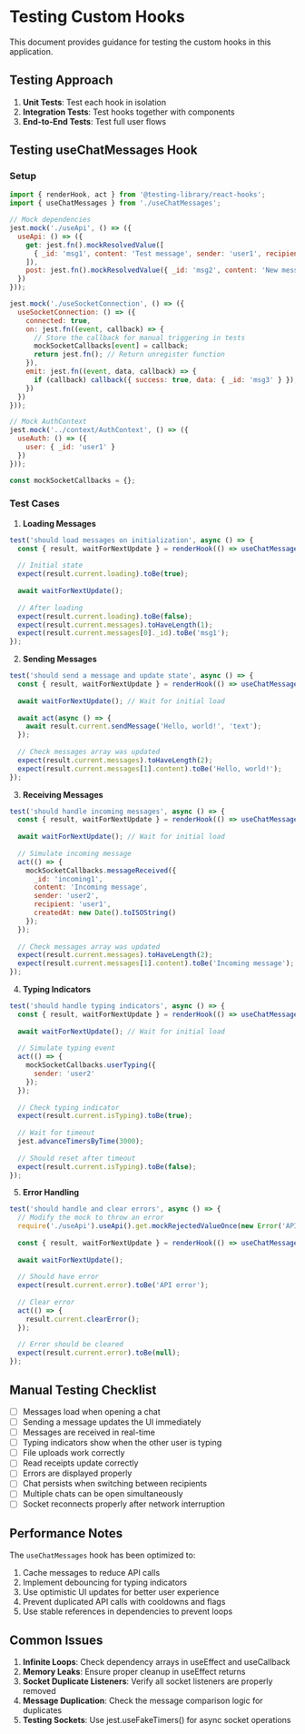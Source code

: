 # Testing Custom Hooks

This document provides guidance for testing the custom hooks in this application.

## Testing Approach

1. **Unit Tests**: Test each hook in isolation
2. **Integration Tests**: Test hooks together with components
3. **End-to-End Tests**: Test full user flows

## Testing useChatMessages Hook

### Setup

```javascript
import { renderHook, act } from '@testing-library/react-hooks';
import { useChatMessages } from './useChatMessages';

// Mock dependencies
jest.mock('./useApi', () => ({
  useApi: () => ({
    get: jest.fn().mockResolvedValue([
      { _id: 'msg1', content: 'Test message', sender: 'user1', recipient: 'user2' }
    ]),
    post: jest.fn().mockResolvedValue({ _id: 'msg2', content: 'New message' })
  })
}));

jest.mock('./useSocketConnection', () => ({
  useSocketConnection: () => ({
    connected: true,
    on: jest.fn((event, callback) => {
      // Store the callback for manual triggering in tests
      mockSocketCallbacks[event] = callback;
      return jest.fn(); // Return unregister function
    }),
    emit: jest.fn((event, data, callback) => {
      if (callback) callback({ success: true, data: { _id: 'msg3' } });
    })
  })
}));

// Mock AuthContext
jest.mock('../context/AuthContext', () => ({
  useAuth: () => ({
    user: { _id: 'user1' }
  })
}));

const mockSocketCallbacks = {};
```

### Test Cases

1. **Loading Messages**

```javascript
test('should load messages on initialization', async () => {
  const { result, waitForNextUpdate } = renderHook(() => useChatMessages('user2'));
  
  // Initial state
  expect(result.current.loading).toBe(true);
  
  await waitForNextUpdate();
  
  // After loading
  expect(result.current.loading).toBe(false);
  expect(result.current.messages).toHaveLength(1);
  expect(result.current.messages[0]._id).toBe('msg1');
});
```

2. **Sending Messages**

```javascript
test('should send a message and update state', async () => {
  const { result, waitForNextUpdate } = renderHook(() => useChatMessages('user2'));
  
  await waitForNextUpdate(); // Wait for initial load
  
  await act(async () => {
    await result.current.sendMessage('Hello, world!', 'text');
  });
  
  // Check messages array was updated
  expect(result.current.messages).toHaveLength(2);
  expect(result.current.messages[1].content).toBe('Hello, world!');
});
```

3. **Receiving Messages**

```javascript
test('should handle incoming messages', async () => {
  const { result, waitForNextUpdate } = renderHook(() => useChatMessages('user2'));
  
  await waitForNextUpdate(); // Wait for initial load
  
  // Simulate incoming message
  act(() => {
    mockSocketCallbacks.messageReceived({
      _id: 'incoming1',
      content: 'Incoming message',
      sender: 'user2',
      recipient: 'user1',
      createdAt: new Date().toISOString()
    });
  });
  
  // Check messages array was updated
  expect(result.current.messages).toHaveLength(2);
  expect(result.current.messages[1].content).toBe('Incoming message');
});
```

4. **Typing Indicators**

```javascript
test('should handle typing indicators', async () => {
  const { result, waitForNextUpdate } = renderHook(() => useChatMessages('user2'));
  
  await waitForNextUpdate(); // Wait for initial load
  
  // Simulate typing event
  act(() => {
    mockSocketCallbacks.userTyping({
      sender: 'user2'
    });
  });
  
  // Check typing indicator
  expect(result.current.isTyping).toBe(true);
  
  // Wait for timeout
  jest.advanceTimersByTime(3000);
  
  // Should reset after timeout
  expect(result.current.isTyping).toBe(false);
});
```

5. **Error Handling**

```javascript
test('should handle and clear errors', async () => {
  // Modify the mock to throw an error
  require('./useApi').useApi().get.mockRejectedValueOnce(new Error('API error'));
  
  const { result, waitForNextUpdate } = renderHook(() => useChatMessages('user2'));
  
  await waitForNextUpdate();
  
  // Should have error
  expect(result.current.error).toBe('API error');
  
  // Clear error
  act(() => {
    result.current.clearError();
  });
  
  // Error should be cleared
  expect(result.current.error).toBe(null);
});
```

## Manual Testing Checklist

- [ ] Messages load when opening a chat
- [ ] Sending a message updates the UI immediately
- [ ] Messages are received in real-time
- [ ] Typing indicators show when the other user is typing
- [ ] File uploads work correctly
- [ ] Read receipts update correctly
- [ ] Errors are displayed properly
- [ ] Chat persists when switching between recipients
- [ ] Multiple chats can be open simultaneously
- [ ] Socket reconnects properly after network interruption

## Performance Notes

The `useChatMessages` hook has been optimized to:

1. Cache messages to reduce API calls
2. Implement debouncing for typing indicators
3. Use optimistic UI updates for better user experience
4. Prevent duplicated API calls with cooldowns and flags
5. Use stable references in dependencies to prevent loops

## Common Issues

1. **Infinite Loops**: Check dependency arrays in useEffect and useCallback
2. **Memory Leaks**: Ensure proper cleanup in useEffect returns
3. **Socket Duplicate Listeners**: Verify all socket listeners are properly removed
4. **Message Duplication**: Check the message comparison logic for duplicates
5. **Testing Sockets**: Use jest.useFakeTimers() for async socket operations